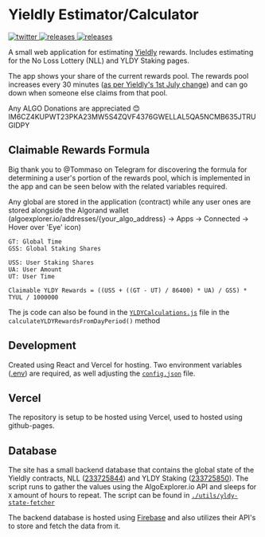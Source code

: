 # Yieldly Estimator/Calculator

<p align="left">
  <a href="https://twitter.com/JoshLmao">
    <img src="https://img.shields.io/badge/twitter-JoshLmao-blue.svg?style=flat-square" alt="twitter"/>
  </a>
   <a href="https://yldy-estimator.joshlmao.com">
    <img src="https://img.shields.io/badge/website-live-green.svg?style=flat-square" alt="releases"/>
  </a>
  <a href="https://algoexplorer.io/address/IM6CZ4KUPWT23PKA23MW5S4ZQVF4376GWELLAL5QA5NCMB635JTRUGIDPY">
    <img src="https://img.shields.io/badge/Donate-ALGO-lightblue.svg?style=flat-square" alt="releases"/>
  </a>
</p>

A small web application for estimating [Yieldly](https://yieldly.finance) rewards. Includes estimating for the No Loss Lottery (NLL) and YLDY Staking pages. 

The app shows your share of the current rewards pool. The rewards pool increases every 30 minutes ([as per Yieldly's 1st July change](https://yieldly.finance/updated-rewards/)) and can go down when someone else claims from that pool. 

Any ALGO Donations are appreciated 😊 IM6CZ4KUPWT23PKA23MW5S4ZQVF4376GWELLAL5QA5NCMB635JTRUGIDPY

## Claimable Rewards Formula

Big thank you to @Tommaso on Telegram for discovering the formula for determining a user's portion of the rewards pool, which is implemented in the app and can be seen below with the related variables required. 

Any global are stored in the application (contract) while any user ones are stored alongside the Algorand wallet (algoexplorer.io/addresses/{your_algo_address} -> Apps -> Connected -> Hover over 'Eye' icon) 

```
GT: Global Time
GSS: Global Staking Shares

USS: User Staking Shares
UA: User Amount
UT: User Time

Claimable YLDY Rewards = ((USS + ((GT - UT) / 86400) * UA) / GSS) * TYUL / 1000000
```

The js code can also be found in the [`YLDYCalculations.js`](/src/js/YLDYCalculation.js) file in the `calculateYLDYRewardsFromDayPeriod()` method

## Development

Created using React and Vercel for hosting. Two environment variables ([.env](./.env)) are required, as well adjusting the [`config.json`](./src/config.json) file. 

## Vercel

The repository is setup to be hosted using Vercel, used to hosted using github-pages.

## Database

The site has a small backend database that contains the global state of the Yieldly contracts, NLL ([233725844](https://algoexplorer.io/application/233725844)) and YLDY Staking ([233725850](https://algoexplorer.io/application/233725850)). The script runs to gather the values using the AlgoExplorer.io API and sleeps for `X` amount of hours to repeat. The script can be found in  [`./utils/yldy-state-fetcher`](./utils/yldy-state-fetcher)

The backend database is hosted using [Firebase](https://firebase.google.com) and also utilizes their API's to store and fetch the data from it.


